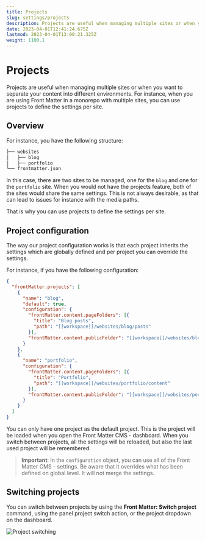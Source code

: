 ```yaml
---
title: Projects
slug: settings/projects
description: Projects are useful when managing multiple sites or when you want to separate your content into different environments.
date: 2023-04-01T12:41:24.675Z
lastmod: 2023-04-01T13:00:21.325Z
weight: 1100.1
---
```


# Projects

Projects are useful when managing multiple sites or when you want to separate your content
into different environments. For instance, when you are using Front Matter in a monorepo with
multiple sites, you can use projects to define the settings per site.

## Overview

For instance, you have the following structure:

```bash
├── websites
│   ├── blog
│   ├── portfolio
└── frontmatter.json
```

In this case, there are two sites to be managed, one for the `blog`
and one for the `portfolio` site. When you would not have the projects feature,
both of the sites would share the same settings. This is not always desirable,
as that can lead to issues for instance with the media paths.

That is why you can use projects to define the settings per site.

## Project configuration

The way our project configuration works is that each project inherits the settings
which are globally defined and per project you can override the settings.

For instance, if you have the following configuration:

```json
{
  "frontMatter.projects": [
    {
      "name": "blog",
      "default": true,
      "configuration": {
        "frontMatter.content.pageFolders": [{
          "title": "Blog posts",
          "path": "[[workspace]]/websites/blog/posts"
        }],
        "frontMatter.content.publicFolder": "[[workspace]]/websites/blog/public"
      }
    },
    {
      "name": "portfolio",
      "configuration": {
        "frontMatter.content.pageFolders": [{
          "title": "Portfolio",
          "path": "[[workspace]]/websites/portfolio/content"
        }],
        "frontMatter.content.publicFolder": "[[workspace]]/websites/portfolio/public"
      }
    }
  ]
}
```

You can only have one project as the default project. This is the project will be loaded
when you open the Front Matter CMS - dashboard. When you switch between projects, all
the settings will be reloaded, but also the last used project will be remembered.

> **Important**: In the `configuration` object, you can use all of the Front Matter CMS - settings.
Be aware that it overrides what has been defined on global level. It will not merge the settings.

## Switching projects

You can switch between projects by using the **Front Matter: Switch project** command, using the
panel project switch action, or the project dropdown on the dashboard.

![Project switching](/releases/v8.4.0/project-support.png)
